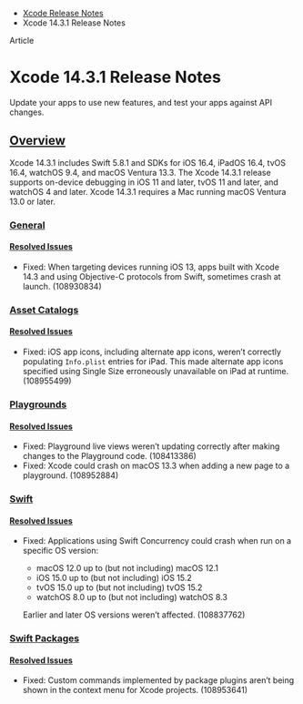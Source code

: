- [Xcode Release Notes](https://developer.apple.com/documentation/xcode-release-notes)
- Xcode 14.3.1 Release Notes

Article

# Xcode 14.3.1 Release Notes

Update your apps to use new features, and test your apps against API changes.

## [Overview](https://developer.apple.com/documentation/xcode-release-notes/xcode-14_3_1-release-notes#Overview)

Xcode 14.3.1 includes Swift 5.8.1 and SDKs for iOS 16.4, iPadOS 16.4, tvOS 16.4, watchOS 9.4, and macOS Ventura 13.3. The Xcode 14.3.1 release supports on-device debugging in iOS 11 and later, tvOS 11 and later, and watchOS 4 and later. Xcode 14.3.1 requires a Mac running macOS Ventura 13.0 or later.

### [General](https://developer.apple.com/documentation/xcode-release-notes/xcode-14_3_1-release-notes#General)

#### [Resolved Issues](https://developer.apple.com/documentation/xcode-release-notes/xcode-14_3_1-release-notes#Resolved-Issues)

- Fixed: When targeting devices running iOS 13, apps built with Xcode 14.3 and using Objective-C protocols from Swift, sometimes crash at launch. (108930834)

### [Asset Catalogs](https://developer.apple.com/documentation/xcode-release-notes/xcode-14_3_1-release-notes#Asset-Catalogs)

#### [Resolved Issues](https://developer.apple.com/documentation/xcode-release-notes/xcode-14_3_1-release-notes#Resolved-Issues)

- Fixed: iOS app icons, including alternate app icons, weren’t correctly populating `Info.plist` entries for iPad. This made alternate app icons specified using Single Size erroneously unavailable on iPad at runtime. (108955499)

### [Playgrounds](https://developer.apple.com/documentation/xcode-release-notes/xcode-14_3_1-release-notes#Playgrounds)

#### [Resolved Issues](https://developer.apple.com/documentation/xcode-release-notes/xcode-14_3_1-release-notes#Resolved-Issues)

- Fixed: Playground live views weren’t updating correctly after making changes to the Playground code. (108413386)
- Fixed: Xcode could crash on macOS 13.3 when adding a new page to a playground. (108952884)

### [Swift](https://developer.apple.com/documentation/xcode-release-notes/xcode-14_3_1-release-notes#Swift)

#### [Resolved Issues](https://developer.apple.com/documentation/xcode-release-notes/xcode-14_3_1-release-notes#Resolved-Issues)

- Fixed: Applications using Swift Concurrency could crash when run on a specific OS version:

  - macOS 12.0 up to (but not including) macOS 12.1
  - iOS 15.0 up to (but not including) iOS 15.2
  - tvOS 15.0 up to (but not including) tvOS 15.2
  - watchOS 8.0 up to (but not including) watchOS 8.3

  Earlier and later OS versions weren’t affected. (108837762)

### [Swift Packages](https://developer.apple.com/documentation/xcode-release-notes/xcode-14_3_1-release-notes#Swift-Packages)

#### [Resolved Issues](https://developer.apple.com/documentation/xcode-release-notes/xcode-14_3_1-release-notes#Resolved-Issues)

- Fixed: Custom commands implemented by package plugins aren’t being shown in the context menu for Xcode projects. (108953641)
